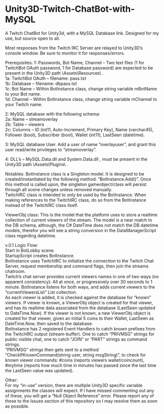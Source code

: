 # Unity3D-Twitch-ChatBot-with-MySQL
A Twitch ChatBot for Unity3d, with a MySQL Database link. Designed for my use, but source open to all.

Most responses from the Twitch IRC Server are relayed to Unity3D’s console window. Be sure to monitor it for responses/errors.  

Prerequisites: 
1: Passwords, Bot Name, Channel - Two text files (1 for TwitchBot OAuth password, 1 for Database password) are expected to be present in the Unity3D path \Assets\Resources\ .  
1a: TwitchBot OAuth – filename: pass.txt  
1b: Database – filename: dbpass.txt  
1c: Bot Name – Within BotInstance class, change string variable mBotName to your Bot name.  
1d: Channel – Within BotInstance class, change string variable mChannel to your Twitch name.  


2: MySQL database with the following schema:  
2a: Name – streamoverlay  
2b: Table – viewers  
2c: Columns – ID (int11, Auto-Increment, Primary Key), Name (varchar45), Follower (bool), 	Subscriber (bool), Wallet (int11), LastSeen (datetime).  

3: MySQL database User. Add a user of name “overlayuser”, and grant this user read/write privileges to “streamoverlay”.  

4: DLL’s – MySQL.Data.dll and System.Data.dll , must be present in the Unity3D path \Assets\Plugins\ .  

Notables: 
BotInstance class is a Singleton model. It is designed to be created/instantiated by the following method: “BotInstance.Add()”. Once this method is called upon, the singleton gameobject/class will persist through all scene changes unless removed manually.  
TwitchIRC class is intended to only be used by the BotInstance. When making references to the TwitchIRC class, do so from the BotInstance instead of the TwitchIRC class itself.

ViewerObj class: This is the model that the platform uses to store a realtime collection of current viewers of the stream. The model is a near match to the DB schema, although, the C# DateTime does not match the DB datetime models, therefor you will see a string conversion in the DataManagerScript class regarding datetime.

v.0.1 Logic Flow:  
Start in BotLobby scene.  
StartupScript creates BotInstance.  
BotInstance uses TwitchIRC to initialize the connection to the Twitch Chat Server, request membership and command flags, then join the streams chatroom.  
Twitch’s chat server provides current viewers names in one of two ways (no apparent consistency): All at once, or progressively over 30 seconds to 1 minute. BotInstance listens for both ways, and adds current viewers to the “currentViewersList” List<ViewerObj> collection.  
As each viewer is added, it is checked against the database for “known” viewers. If viewer is known, a ViewerObj object is created for that viewer, and has its realtime data associated from the database (LastSeen updated to DateTime.Now). If the viewer is not known, a new ViewerObj object is created for that viewer, given an initial 5 coins to their Wallet, LastSeen as DateTime.Now, then saved to the database.  
BotInstance has 2 registered Event Handlers to catch known prefixes from the TwitchIRC output (stream-buffer). One to catch “PRIVMSG” strings for public visible chat, one to catch “JOIN” or “PART” strings as command strings.  
“PRIVMSG” strings then gets sent to a method “CheckIfKnownCommand(string user, string msgString)”, to check for known viewer commands: #coins (reports viewers wallet/coincount), #mytime (reports how much time in minutes has passed since the last time the LastSeen value was updated).

Other:   
For my “in-use” version, there are multiple Unity3D specific variable assignments the classes will expect. If I have missed commenting out any of these, you will get a “Null Object Reference” error. Please report any of these to the Issues section of this repository so I may resolve them as soon as possible.  
